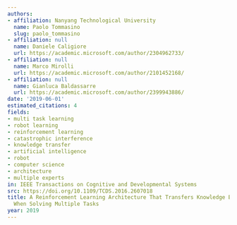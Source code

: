```yaml
---
authors:
- affiliation: Nanyang Technological University
  name: Paolo Tommasino
  slug: paolo_tommasino
- affiliation: null
  name: Daniele Caligiore
  url: https://academic.microsoft.com/author/2304962733/
- affiliation: null
  name: Marco Mirolli
  url: https://academic.microsoft.com/author/2101452168/
- affiliation: null
  name: Gianluca Baldassarre
  url: https://academic.microsoft.com/author/2399943886/
date: '2019-06-01'
estimated_citations: 4
fields:
- multi task learning
- robot learning
- reinforcement learning
- catastrophic interference
- knowledge transfer
- artificial intelligence
- robot
- computer science
- architecture
- multiple experts
in: IEEE Transactions on Cognitive and Developmental Systems
src: https://doi.org/10.1109/TCDS.2016.2607018
title: A Reinforcement Learning Architecture That Transfers Knowledge Between Skills
  When Solving Multiple Tasks
year: 2019
---
```

